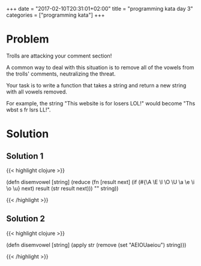 +++
date = "2017-02-10T20:31:01+02:00"
title = "programming kata day 3"
categories = ["programming kata"]
+++

# Problem

Trolls are attacking your comment section!

A common way to deal with this situation is to remove all of the vowels from the trolls' comments, neutralizing the threat.

Your task is to write a function that takes a string and return a new string with all vowels removed.

For example, the string "This website is for losers LOL!" would become "Ths wbst s fr lsrs LL!".

# Solution

## Solution 1

{{< highlight clojure >}}

(defn disemvowel
  [string]
  (reduce (fn [result next]
            (if (#{\A \E \I \O \U \a \e \i \o \u} next)
              result
              (str result next)))
          ""
          string))

{{< /highlight >}}

## Solution 2

{{< highlight clojure >}}

(defn disemvowel
  [string]
  (apply str (remove (set "AEIOUaeiou") string)))

{{< /highlight >}}
